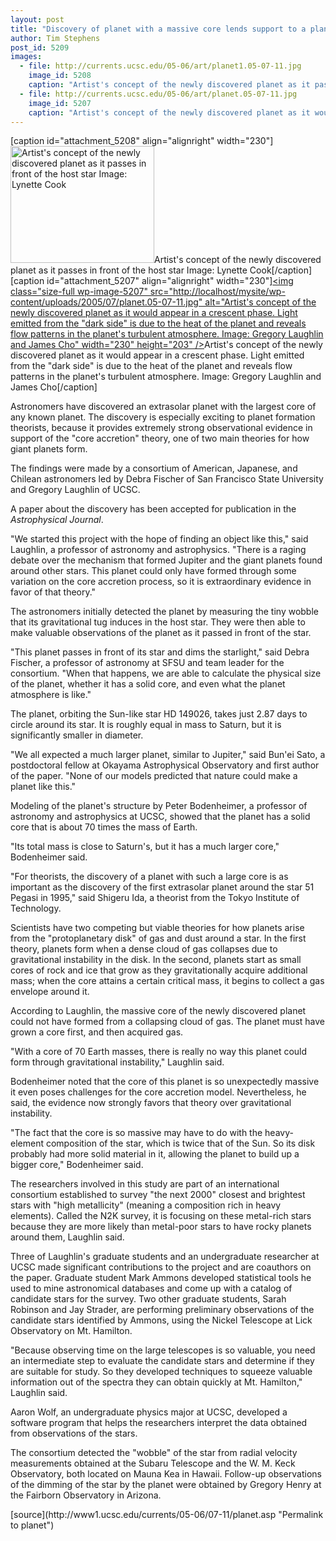 ```yaml
---
layout: post
title: "Discovery of planet with a massive core lends support to a planet formation theory"
author: Tim Stephens
post_id: 5209
images:
  - file: http://currents.ucsc.edu/05-06/art/planet1.05-07-11.jpg
    image_id: 5208
    caption: "Artist's concept of the newly discovered planet as it passes in front of the host star Image: Lynette Cook"
  - file: http://currents.ucsc.edu/05-06/art/planet.05-07-11.jpg
    image_id: 5207
    caption: "Artist's concept of the newly discovered planet as it would appear in a crescent phase. Light emitted from the 'dark side' is due to the heat of the planet and reveals flow patterns in the planet's turbulent atmosphere. Image: Gregory Laughlin and James Cho"
---
```


[caption id="attachment_5208" align="alignright" width="230"]<a href="http://localhost/mysite/wp-content/uploads/2005/07/planet1.05-07-11.jpg"><img class="size-full wp-image-5208" src="http://localhost/mysite/wp-content/uploads/2005/07/planet1.05-07-11.jpg" alt="Artist's concept of the newly discovered planet as it passes in front of the host star Image: Lynette Cook" width="230" height="187" /></a>Artist's concept of the newly discovered planet as it passes in front of the host star Image: Lynette Cook[/caption]
[caption id="attachment_5207" align="alignright" width="230"]<a href="http://localhost/mysite/wp-content/uploads/2005/07/planet.05-07-11.jpg"><img class="size-full wp-image-5207" src="http://localhost/mysite/wp-content/uploads/2005/07/planet.05-07-11.jpg" alt="Artist's concept of the newly discovered planet as it would appear in a crescent phase. Light emitted from the "dark side" is due to the heat of the planet and reveals flow patterns in the planet's turbulent atmosphere. Image: Gregory Laughlin and James Cho" width="230" height="203" /></a>Artist's concept of the newly discovered planet as it would appear in a crescent phase. Light emitted from the "dark side" is due to the heat of the planet and reveals flow patterns in the planet's turbulent atmosphere. Image: Gregory Laughlin and James Cho[/caption]
<a name="content" id="content"></a>
<p>
  Astronomers have discovered an extrasolar planet with the largest core of any known planet. The discovery is especially exciting to planet formation theorists, because it provides extremely strong observational evidence in support of the "core accretion" theory, one of two main theories for how giant planets form.
</p>
<p>
  The findings were made by a consortium of American, Japanese, and Chilean astronomers led by Debra Fischer of San Francisco State University and Gregory Laughlin of UCSC.
</p>
<p>
  A paper about the discovery has been accepted for publication in the <i>Astrophysical Journal</i>.
</p>
<p>
  "We started this project with the hope of finding an object like this," said Laughlin, a professor of astronomy and astrophysics. "There is a raging debate over the mechanism that formed Jupiter and the giant planets found around other stars. This planet could only have formed through some variation on the core accretion process, so it is extraordinary evidence in favor of that theory."
</p>
<p>
  The astronomers initially detected the planet by measuring the tiny wobble that its gravitational tug induces in the host star. They were then able to make valuable observations of the planet as it passed in front of the star.
</p>
<p>
  "This planet passes in front of its star and dims the starlight," said Debra Fischer, a professor of astronomy at SFSU and team leader for the consortium. "When that happens, we are able to calculate the physical size of the planet, whether it has a solid core, and even what the planet atmosphere is like."
</p>
<p>
  The planet, orbiting the Sun-like star HD 149026, takes just 2.87 days to circle around its star. It is roughly equal in mass to Saturn, but it is significantly smaller in diameter.
</p>
<p>
  "We all expected a much larger planet, similar to Jupiter," said Bun'ei Sato, a postdoctoral fellow at Okayama Astrophysical Observatory and first author of the paper. "None of our models predicted that nature could make a planet like this."
</p>
<p>
  Modeling of the planet's structure by Peter Bodenheimer, a professor of astronomy and astrophysics at UCSC, showed that the planet has a solid core that is about 70 times the mass of Earth.
</p>
<p>
  "Its total mass is close to Saturn's, but it has a much larger core," Bodenheimer said.
</p>
<p>
  "For theorists, the discovery of a planet with such a large core is as important as the discovery of the first extrasolar planet around the star 51 Pegasi in 1995," said Shigeru Ida, a theorist from the Tokyo Institute of Technology.
</p>
<p>
  Scientists have two competing but viable theories for how planets arise from the "protoplanetary disk" of gas and dust around a star. In the first theory, planets form when a dense cloud of gas collapses due to gravitational instability in the disk. In the second, planets start as small cores of rock and ice that grow as they gravitationally acquire additional mass; when the core attains a certain critical mass, it begins to collect a gas envelope around it.
</p>
<p>
  According to Laughlin, the massive core of the newly discovered planet could not have formed from a collapsing cloud of gas. The planet must have grown a core first, and then acquired gas.
</p>
<p>
  "With a core of 70 Earth masses, there is really no way this planet could form through gravitational instability," Laughlin said.
</p>
<p>
  Bodenheimer noted that the core of this planet is so unexpectedly massive it even poses challenges for the core accretion model. Nevertheless, he said, the evidence now strongly favors that theory over gravitational instability.
</p>
<p>
  "The fact that the core is so massive may have to do with the heavy-element composition of the star, which is twice that of the Sun. So its disk probably had more solid material in it, allowing the planet to build up a bigger core," Bodenheimer said.
</p>
<p>
  The researchers involved in this study are part of an international consortium established to survey "the next 2000" closest and brightest stars with "high metallicity" (meaning a composition rich in heavy elements). Called the N2K survey, it is focusing on these metal-rich stars because they are more likely than metal-poor stars to have rocky planets around them, Laughlin said.
</p>
<p>
  Three of Laughlin's graduate students and an undergraduate researcher at UCSC made significant contributions to the project and are coauthors on the paper. Graduate student Mark Ammons developed statistical tools he used to mine astronomical databases and come up with a catalog of candidate stars for the survey. Two other graduate students, Sarah Robinson and Jay Strader, are performing preliminary observations of the candidate stars identified by Ammons, using the Nickel Telescope at Lick Observatory on Mt. Hamilton.
</p>
<p>
  "Because observing time on the large telescopes is so valuable, you need an intermediate step to evaluate the candidate stars and determine if they are suitable for study. So they developed techniques to squeeze valuable information out of the spectra they can obtain quickly at Mt. Hamilton," Laughlin said.
</p>
<p>
  Aaron Wolf, an undergraduate physics major at UCSC, developed a software program that helps the researchers interpret the data obtained from observations of the stars.
</p>
<p>
  The consortium detected the "wobble" of the star from radial velocity measurements obtained at the Subaru Telescope and the W. M. Keck Observatory, both located on Mauna Kea in Hawaii. Follow-up observations of the dimming of the star by the planet were obtained by Gregory Henry at the Fairborn Observatory in Arizona.
</p>
[source](http://www1.ucsc.edu/currents/05-06/07-11/planet.asp "Permalink to planet")
